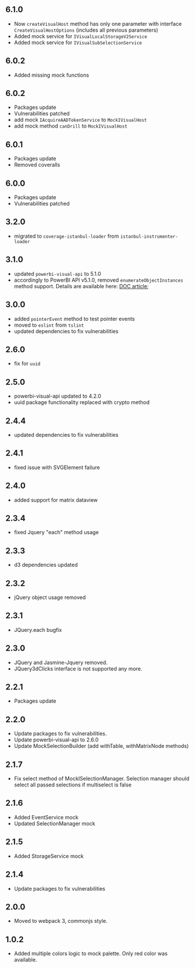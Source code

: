 ## 6.1.0
* Now `createVisualHost` method has only one parameter with interface `CreateVisualHostOptions` (includes all previous parameters)
* Added mock service for `IVisualLocalStorageV2Service`
* Added mock service for `IVisualSubSelectionService`

## 6.0.2
* Added missing mock functions

## 6.0.2
* Packages update
* Vulnerabilities patched
* add mock `IAcquireAADTokenService` to `MockIVisualHost`
* add mock method `canDrill` to `MockIVisualHost`

## 6.0.1
* Packages update
* Removed coveralls

## 6.0.0
* Packages update
* Vulnerabilities patched

## 3.2.0
* migrated to `coverage-istanbul-loader` from `istanbul-instrumenter-loader`

## 3.1.0
* updated `powerbi-visual-api` to 5.1.0
* accordingly to PowerBI API v5.1.0, removed `enumerateObjectInstances` method support. Details are available here: [DOC article](https://learn.microsoft.com/en-us/power-bi/developer/visuals/format-pane); 

## 3.0.0
* added `pointerEvent` method to test pointer events
* moved to `eslint` from `tslint`
* updated dependencies to fix vulnerabilities

## 2.6.0
* fix for `uuid`
## 2.5.0
* powerbi-visual-api updated to 4.2.0
* uuid package functionality replaced with crypto method

## 2.4.4
* updated dependencies to fix vulnerabilities

## 2.4.1
* fixed issue with SVGElement failure

## 2.4.0
* added support for matrix dataview

## 2.3.4
* fixed Jquery "each" method usage

## 2.3.3
* d3 dependencies updated

## 2.3.2
* jQuery object usage removed

## 2.3.1
* JQuery.each bugfix

## 2.3.0
* JQuery and Jasmine-Jquery removed.
* JQuery3dClicks interface is not supported any more.

## 2.2.1
* Packages update

## 2.2.0
* Update packages to fix vulnerabilities.
* Update powerbi-visual-api to 2.6.0
* Update MockSelectionBuilder (add withTable, withMatrixNode methods)

## 2.1.7
* Fix select method of MockISelectionManager.
Selection manager should select all passed selections if multiselect is false

## 2.1.6
* Added EventService mock
* Updated SelectionManager mock

## 2.1.5
* Added StorageService mock 

## 2.1.4
* Update packages to fix vulnerabilities

## 2.0.0
 * Moved to webpack 3, commonjs style.

## 1.0.2
 * Added multiple colors logic to mock palette. Only red color was available.
